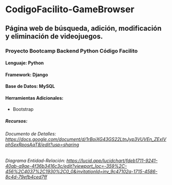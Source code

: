# CodigoFacilito-GameBrowser
## Página web de búsqueda, adición, modificación y eliminación de videojuegos. 
### Proyecto Bootcamp Backend Python Código Facilito

#### Lenguaje: Python
#### Framework: Django
#### Base de Datos: MySQL
#### Herramientas Adicionales:
- Bootstrap

##### Recursos:
###### Documento de Detalles: https://docs.google.com/document/d/1rBoiXG43GS22LtnJyp3VUVEn_ZExIVphSexRposAqT8/edit?usp=sharing
###### Diagrama Entidad-Relación: https://lucid.app/lucidchart/fdeb1711-9241-40ab-a9ae-4f36b3416c3c/edit?viewport_loc=-359%2C-456%2C4037%2C1930%2C0_0&invitationId=inv_9c47102a-1715-4586-8c4d-79efb4ced7ff